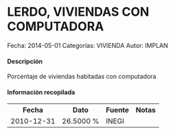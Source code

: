 LERDO, VIVIENDAS CON COMPUTADORA
=====

Fecha: 2014-05-01
Categorías: VIVIENDA
Autor: IMPLAN

#### Descripción

Porcentaje de viviendas habitadas con computadora

#### Información recopilada

<table class="table table-hover table-bordered">
  <tr><th>Fecha</th><th>Dato</th><th>Fuente</th><th>Notas</th></tr>
  <tr><td>2010-12-31</td><td>26.5000 %</td><td>INEGI</td><td></td></tr>
</table>
